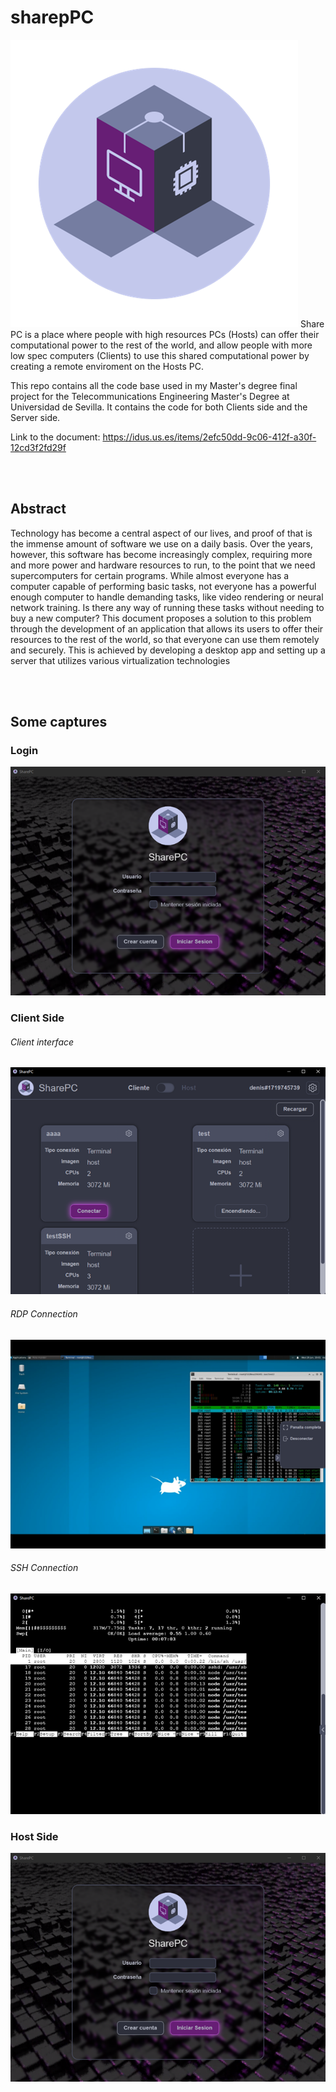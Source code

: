 # sharepPC

![Logo](./document/images/logo.png "Logo")
Share PC is a place where people with high resources PCs (Hosts) can offer their computational power to the rest of the world, and allow people with more low spec computers (Clients) to use this shared computational power by creating a remote enviroment on the Hosts PC.

This repo contains all the code base used in my Master's degree final project for the Telecommunications Engineering Master's Degree at Universidad de Sevilla. It contains the code for both Clients side and the Server side.

Link to the document: https://idus.us.es/items/2efc50dd-9c06-412f-a30f-12cd3f2fd29f

<br></br>
## Abstract 
Technology has become a central aspect of our lives, and proof of that is the immense amount of software we
use on a daily basis. Over the years, however, this software has become increasingly complex, requiring more
and more power and hardware resources to run, to the point that we need supercomputers for certain programs.
While almost everyone has a computer capable of performing basic tasks, not everyone has a powerful enough
computer to handle demanding tasks, like video rendering or neural network training. Is there any way of running
these tasks without needing to buy a new computer?
This document proposes a solution to this problem through the development of an application that allows its
users to offer their resources to the rest of the world, so that everyone can use them remotely and securely. This
is achieved by developing a desktop app and setting up a server that utilizes various virtualization technologies

<br></br>
## Some captures

### Login
![Teapot](./document/images/LogIn.png "Login")

### Client Side
###### Client interface
![Client Interface](./document/images/client1.png "Client Side")
###### RDP Connection
![Client RDP Connection](./document/images/rdp.png "Client RDP Connection")
###### SSH Connection
![Client SSH Connection](./document/images/ssh.png "Client SSH Connection")



### Host Side
![Host Interface](./document/images/LogIn.png "Host Interface")
